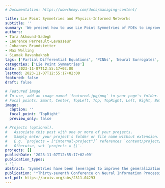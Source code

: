 ```yaml
---
# Documentation: https://wowchemy.com/docs/managing-content/

title: Lie Point Symmetries and Physics-Informed Networks
subtitle: ''
summary: 'We present how to use Lie Point Symmetries of PDEs to improve physics-informed neural networks. Published at NeurIPS 2023.'
authors:
- Tara Akhound-Sadegh
- Laurence Perreault-Levasseur
- Johannes Brandstetter 
- Max Welling
- Siamak Ravanbakhsh
tags: ['Partial Differential Equations', 'PINNs', 'Neural Surrogates', 'Lie Point Symmetries', 'Geometric Deep Learning', 'Deep Learning']
categories: ['Lie Point Symmetries']
date: 2023-11-07T12:55:17+02:00
lastmod: 2023-11-07T12:55:17+02:00
featured: false
draft: false

# Featured image
# To use, add an image named `featured.jpg/png` to your page's folder.
# Focal points: Smart, Center, TopLeft, Top, TopRight, Left, Right, BottomLeft, Bottom, BottomRight.
image:
  caption: ''
  focal_point: 'TopRight'
  preview_only: false

# Projects (optional).
#   Associate this post with one or more of your projects.
#   Simply enter your project's folder or file name without extension.
#   E.g. `projects = ["internal-project"]` references `content/project/deep-learning/index.md`.
#   Otherwise, set `projects = []`.
projects: []
publishDate: '2023-11-07T12:55:17+02:00'
publication_types:
- '1'
abstract: 'Symmetries have been leveraged to improve the generalization of neural networks through different mechanisms from data augmentation to equivariant architectures. However, despite their potential, their integration into neural solvers for partial differential equations (PDEs) remains largely unexplored. We explore the integration of PDE symmetries, known as Lie point symmetries, in a major family of neural solvers known as physics-informed neural networks (PINNs). We propose a loss function that informs the network about Lie point symmetries in the same way that PINN models try to enforce the underlying PDE through a loss function. Intuitively, our symmetry loss ensures that the infinitesimal generators of the Lie group conserve the PDE solutions. Effectively, this means that once the network learns a solution, it also learns the neighbouring solutions generated by Lie point symmetries. Empirical evaluations indicate that the inductive bias introduced by the Lie point symmetries of the PDEs greatly boosts the sample efficiency of PINNs.'
publication: '*Thirty-seventh Conference on Neural Information Processing Systems (NeurIPS), 2023*'
url_pdf: https://arxiv.org/abs/2311.04293
---
```

